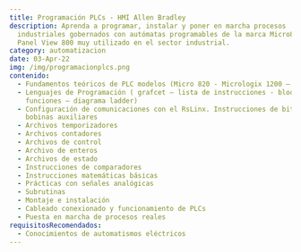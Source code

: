 ```yaml
---
title: Programación PLCs - HMI Allen Bradley
description: Aprenda a programar, instalar y poner en marcha procesos
  industriales gobernados con autómatas programables de la marca Micro800 y
  Panel View 800 muy utilizado en el sector industrial.
category: automatizacion
date: 03-Apr-22
img: /img/programacionplcs.png
contenido:
  - Fundamentos teóricos de PLC modelos (Micro 820 - Micrologix 1200 – 1400)
  - Lenguajes de Programación ( grafcet – lista de instrucciones - bloques de
    funciones – diagrama ladder)
  - Configuración de comunicaciones con el RsLinx. Instrucciones de bit Archivos
    bobinas auxiliares
  - Archivos temporizadores
  - Archivos contadores
  - Archivos de control
  - Archivo de enteros
  - Archivos de estado
  - Instrucciones de comparadores
  - Instrucciones matemáticas básicas
  - Prácticas con señales analógicas
  - Subrutinas
  - Montaje e instalación
  - Cableado conexionado y funcionamiento de PLCs
  - Puesta en marcha de procesos reales
requisitosRecomendados:
  - Conocimientos de automatismos eléctricos
---
```

